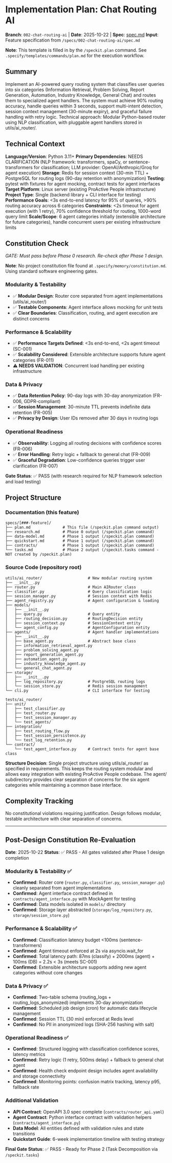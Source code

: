 # Implementation Plan: Chat Routing AI

**Branch**: `002-chat-routing-ai` | **Date**: 2025-10-22 | **Spec**: [spec.md](spec.md)
**Input**: Feature specification from `/specs/002-chat-routing-ai/spec.md`

**Note**: This template is filled in by the `/speckit.plan` command. See `.specify/templates/commands/plan.md` for the execution workflow.

## Summary

Implement an AI-powered query routing system that classifies user queries into six categories (Information Retrieval, Problem Solving, Report Generation, Automation, Industry Knowledge, General Chat) and routes them to specialized agent handlers. The system must achieve 90% routing accuracy, handle queries within 3 seconds, support multi-intent detection, session context management (30-minute expiry), and graceful failure handling with retry logic. Technical approach: Modular Python-based router using NLP classification, with pluggable agent handlers stored in utils/ai_router/.

## Technical Context

**Language/Version**: Python 3.11+
**Primary Dependencies**: NEEDS CLARIFICATION (NLP framework: transformers, spaCy, or sentence-transformers for classification; LLM provider: OpenAI/Anthropic/Groq for agent execution)
**Storage**: Redis for session context (30-min TTL) + PostgreSQL for routing logs (90-day retention with anonymization)
**Testing**: pytest with fixtures for agent mocking, contract tests for agent interfaces
**Target Platform**: Linux server (existing ProActive People infrastructure)
**Project Type**: Single (backend library + CLI interface for testing)
**Performance Goals**: <3s end-to-end latency for 95% of queries, >90% routing accuracy across 6 categories
**Constraints**: <2s timeout for agent execution (with 1 retry), 70% confidence threshold for routing, 1000-word query limit
**Scale/Scope**: 6 agent categories initially (extensible architecture for future categories), handle concurrent users per existing infrastructure limits

## Constitution Check

*GATE: Must pass before Phase 0 research. Re-check after Phase 1 design.*

**Note**: No project constitution file found at `.specify/memory/constitution.md`. Using standard software engineering gates.

### Modularity & Testability
- ✅ **Modular Design**: Router core separated from agent implementations (utils/ai_router/)
- ✅ **Testable Components**: Agent interface allows mocking for unit tests
- ✅ **Clear Boundaries**: Classification, routing, and agent execution are distinct concerns

### Performance & Scalability
- ✅ **Performance Targets Defined**: <3s end-to-end, <2s agent timeout (SC-001)
- ✅ **Scalability Considered**: Extensible architecture supports future agent categories (FR-011)
- ⚠️ **NEEDS VALIDATION**: Concurrent load handling per existing infrastructure

### Data & Privacy
- ✅ **Data Retention Policy**: 90-day logs with 30-day anonymization (FR-006, GDPR-compliant)
- ✅ **Session Management**: 30-minute TTL prevents indefinite data retention (FR-005)
- ✅ **Privacy by Design**: User IDs removed after 30 days in routing logs

### Operational Readiness
- ✅ **Observability**: Logging all routing decisions with confidence scores (FR-006)
- ✅ **Error Handling**: Retry logic + fallback to general chat (FR-009)
- ✅ **Graceful Degradation**: Low-confidence queries trigger user clarification (FR-007)

**Gate Status**: ✅ PASS (with research required for NLP framework selection and load testing)

## Project Structure

### Documentation (this feature)

```text
specs/[###-feature]/
├── plan.md              # This file (/speckit.plan command output)
├── research.md          # Phase 0 output (/speckit.plan command)
├── data-model.md        # Phase 1 output (/speckit.plan command)
├── quickstart.md        # Phase 1 output (/speckit.plan command)
├── contracts/           # Phase 1 output (/speckit.plan command)
└── tasks.md             # Phase 2 output (/speckit.tasks command - NOT created by /speckit.plan)
```

### Source Code (repository root)

```text
utils/ai_router/                    # New modular routing system
├── __init__.py
├── router.py                       # Main AIRouter class
├── classifier.py                   # Query classification logic
├── session_manager.py              # Session context with Redis
├── agent_registry.py               # Agent configuration & loading
├── models/
│   ├── __init__.py
│   ├── query.py                    # Query entity
│   ├── routing_decision.py         # RoutingDecision entity
│   ├── session_context.py          # SessionContext entity
│   └── agent_config.py             # AgentConfiguration entity
├── agents/                         # Agent handler implementations
│   ├── __init__.py
│   ├── base_agent.py               # Abstract base class
│   ├── information_retrieval_agent.py
│   ├── problem_solving_agent.py
│   ├── report_generation_agent.py
│   ├── automation_agent.py
│   ├── industry_knowledge_agent.py
│   └── general_chat_agent.py
├── storage/
│   ├── __init__.py
│   ├── log_repository.py           # PostgreSQL routing logs
│   └── session_store.py            # Redis session management
└── cli.py                          # CLI interface for testing

tests/ai_router/
├── unit/
│   ├── test_classifier.py
│   ├── test_router.py
│   ├── test_session_manager.py
│   └── test_agents/
├── integration/
│   ├── test_routing_flow.py
│   ├── test_session_persistence.py
│   └── test_log_retention.py
└── contract/
    └── test_agent_interface.py     # Contract tests for agent base class
```

**Structure Decision**: Single project structure using utils/ai_router/ as specified in requirements. This keeps the routing system modular and allows easy integration with existing ProActive People codebase. The agent/ subdirectory provides clear separation of concerns for the six agent categories while maintaining a common base interface.

## Complexity Tracking

No constitutional violations requiring justification. Design follows modular, testable architecture with clear separation of concerns.

---

## Post-Design Constitution Re-Evaluation

**Date**: 2025-10-22
**Status**: ✅ PASS - All gates validated after Phase 1 design completion

### Modularity & Testability ✅
- **Confirmed**: Router core (`router.py`, `classifier.py`, `session_manager.py`) cleanly separated from agent implementations
- **Confirmed**: Agent interface contract defined in `contracts/agent_interface.py` with MockAgent for testing
- **Confirmed**: Data models isolated in `models/` directory
- **Confirmed**: Storage layer abstracted (`storage/log_repository.py`, `storage/session_store.py`)

### Performance & Scalability ✅
- **Confirmed**: Classification latency budget <100ms (sentence-transformers)
- **Confirmed**: Agent timeout enforced at 2s via asyncio.wait_for
- **Confirmed**: Total latency path: 87ms (classify) + 2000ms (agent) + 100ms (DB) = 2.2s < 3s (meets SC-001)
- **Confirmed**: Extensible architecture supports adding new agent categories without core changes

### Data & Privacy ✅
- **Confirmed**: Two-table schema (routing_logs + routing_logs_anonymized) implements 30-day anonymization
- **Confirmed**: Scheduled job design (cron) for automatic data lifecycle management
- **Confirmed**: Session TTL (30 min) enforced at Redis level
- **Confirmed**: No PII in anonymized logs (SHA-256 hashing with salt)

### Operational Readiness ✅
- **Confirmed**: Structured logging with classification confidence scores, latency metrics
- **Confirmed**: Retry logic (1 retry, 500ms delay) + fallback to general chat agent
- **Confirmed**: Health check endpoint design includes agent availability and storage connectivity
- **Confirmed**: Monitoring points: confusion matrix tracking, latency p95, fallback rate

### Additional Validation

- **API Contract**: OpenAPI 3.0 spec complete (`contracts/router_api.yaml`)
- **Agent Contract**: Python interface contract with validation helpers (`contracts/agent_interface.py`)
- **Data Model**: All entities defined with validation rules and state transitions
- **Quickstart Guide**: 6-week implementation timeline with testing strategy

**Final Gate Status**: ✅ PASS - Ready for Phase 2 (Task Decomposition via `/speckit.tasks`)
